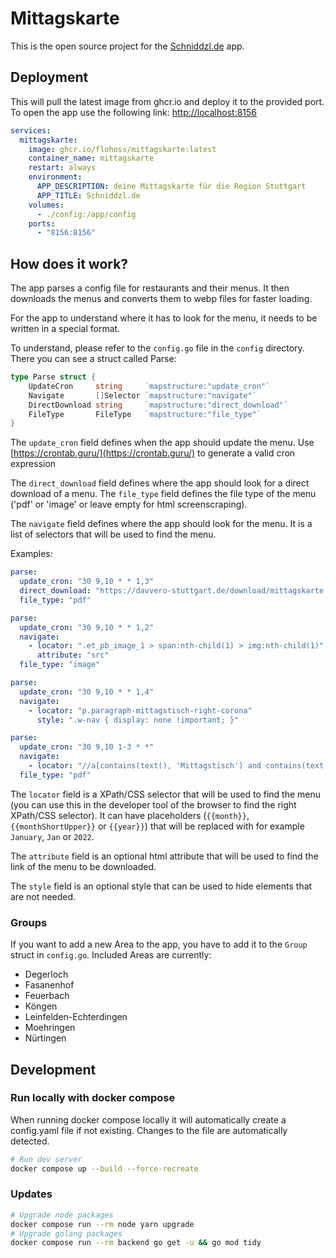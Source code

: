 # Mittagskarte

This is the open source project for the [Schniddzl.de](https://schniddzl.de) app.

## Deployment

This will pull the latest image from ghcr.io and deploy it to the provided port.
To open the app use the following link: [http://localhost:8156](http://localhost:8156)

```yaml
services:
  mittagskarte:
    image: ghcr.io/flohoss/mittagskarte:latest
    container_name: mittagskarte
    restart: always
    environment:
      APP_DESCRIPTION: deine Mittagskarte für die Region Stuttgart
      APP_TITLE: Schniddzl.de
    volumes:
      - ./config:/app/config
    ports:
      - "8156:8156"
```

## How does it work?

The app parses a config file for restaurants and their menus.
It then downloads the menus and converts them to webp files for faster loading.

For the app to understand where it has to look for the menu, it needs to be written in a special format.

To understand, please refer to the `config.go` file in the `config` directory.
There you can see a struct called Parse:

```go
type Parse struct {
	UpdateCron     string     `mapstructure:"update_cron"`
	Navigate       []Selector `mapstructure:"navigate"`
	DirectDownload string     `mapstructure:"direct_download"`
	FileType       FileType   `mapstructure:"file_type"`
}
```

The `update_cron` field defines when the app should update the menu.
Use [https://crontab.guru/](https://crontab.guru/) to generate a valid cron expression

The `direct_download` field defines where the app should look for a direct download of a menu.
The `file_type` field defines the file type of the menu ('pdf' or 'image' or leave empty for html screenscraping).

The `navigate` field defines where the app should look for the menu.
It is a list of selectors that will be used to find the menu.

Examples:

```yaml
parse:
  update_cron: "30 9,10 * * 1,3"
  direct_download: "https://davvero-stuttgart.de/download/mittagskarte.pdf"
  file_type: "pdf"
```

```yaml
parse:
  update_cron: "30 9,10 * * 1,2"
  navigate:
    - locator: ".et_pb_image_1 > span:nth-child(1) > img:nth-child(1)"
      attribute: "src"
  file_type: "image"
```

```yaml
parse:
  update_cron: "30 9,10 * * 1,4"
  navigate:
    - locator: "p.paragraph-mittagstisch-right-corona"
      style: ".w-nav { display: none !important; }"
```

```yaml
parse:
  update_cron: "30 9,10 1-3 * *"
  navigate:
    - locator: "//a[contains(text(), 'Mittagstisch') and contains(text(), '{{monthShortUpper}}')]"
  file_type: "pdf"
```

The `locator` field is a XPath/CSS selector that will be used to find the menu (you can use this in the developer tool of the browser to find the right XPath/CSS selector).
It can have placeholders (`{{month}}`, `{{monthShortUpper}}` or `{{year}}`) that will be replaced with for example `January`, `Jan` or `2022`.

The `attribute` field is an optional html attribute that will be used to find the link of the menu to be downloaded.

The `style` field is an optional style that can be used to hide elements that are not needed.

### Groups

If you want to add a new Area to the app, you have to add it to the `Group` struct in `config.go`.
Included Areas are currently:

- Degerloch
- Fasanenhof
- Feuerbach
- Köngen
- Leinfelden-Echterdingen
- Moehringen
- Nürtingen

## Development

### Run locally with docker compose

When running docker compose locally it will automatically create a config.yaml file if not existing.
Changes to the file are automatically detected.

```bash
# Run dev server
docker compose up --build --force-recreate
```

### Updates

```bash
# Upgrade node packages
docker compose run --rm node yarn upgrade
# Upgrade golang packages
docker compose run --rm backend go get -u && go mod tidy
```
